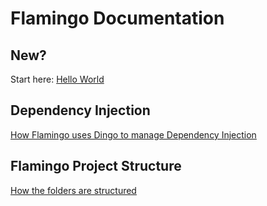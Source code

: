 # Flamingo Documentation

## New?

Start here: [Hello World](Developing/HelloWorld.md)

## Dependency Injection

[How Flamingo uses Dingo to manage Dependency Injection](Framework/dependency-injection.md)

## Flamingo Project Structure

[How the folders are structured](Developing/structure.md)
